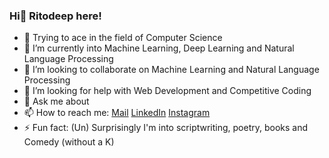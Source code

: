 ### Hi👋 Ritodeep here!


- 🔭 Trying to ace in the field of Computer Science
- 🌱 I’m currently into Machine Learning, Deep Learning and Natural Language Processing
- 👯 I’m looking to collaborate on Machine Learning and Natural Language Processing
- 🤔 I’m looking for help with Web Development and Competitive Coding
- 💬 Ask me about 
- 📫 How to reach me:  [Mail](mailto:ritodeepdrd@gmail.com)  [LinkedIn](https://www.linkedin.com/in/ritodeep-das-70138a169/) [Instagram](https://www.instagram.com/_ritodeep_/)
- ⚡ Fun fact: (Un) Surprisingly I'm into scriptwriting, poetry, books and Comedy (without a K) 

